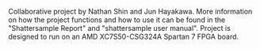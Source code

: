 Collaborative project by Nathan Shin and Jun Hayakawa. More information on how the project functions and how to use it can be found in the "Shattersample Report" and "shattersample user manual". Project is designed to run on an AMD XC7S50-CSG324A Spartan 7 FPGA board. 
